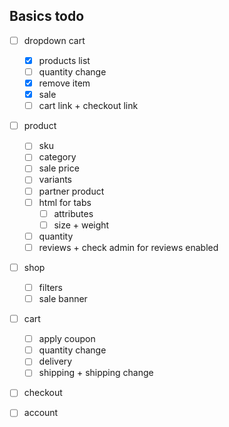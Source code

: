 ## Basics todo
 
- [ ] dropdown cart
    - [x] products list
    - [ ] quantity change
    - [x] remove item
    - [x] sale
    - [ ] cart link + checkout link

- [ ] product
    - [ ] sku
    - [ ] category
    - [ ] sale price
    - [ ] variants
    - [ ] partner product
    - [ ] html for tabs
        - [ ] attributes
        - [ ] size + weight
    - [ ] quantity
    - [ ] reviews + check admin for reviews enabled

- [ ] shop
    - [ ] filters
    - [ ] sale banner
  
- [ ] cart
    - [ ] apply coupon
    - [ ] quantity change
    - [ ] delivery
    - [ ] shipping + shipping change

- [ ] checkout

- [ ] account